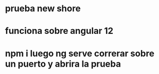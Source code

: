 # prueba new shore
# funciona sobre angular 12

# npm i luego ng serve correrar sobre un puerto y abrira la prueba
